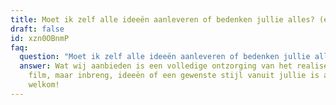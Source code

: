 ```yaml
---
title: Moet ik zelf alle ideeën aanleveren of bedenken jullie alles? (employer)
draft: false
id: xzn0OBnmP
faq:
  question: "Moet ik zelf alle ideeën aanleveren of bedenken jullie alles? "
  answer: Wat wij aanbieden is een volledige ontzorging van het realiseren van de
    film, maar inbreng, ideeën of een gewenste stijl vanuit jullie is altijd
    welkom!
---
```

